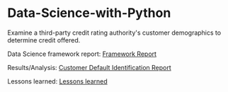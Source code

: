# Data-Science-with-Python
Examine a third-party credit rating authority's customer demographics to determine credit offered.

Data Science framework report: <a href="https://github.com/GSJv2-1/Data-Science-with-Python/blob/main/C2T1_GJ/Grant_J_C2T1.pptx">Framework Report</a>

Results/Analysis: <a href="https://github.com/GSJv2-1/Data-Science-with-Python/blob/main/C2T3_GJ/Customer%20Default%20Identification%20Report%20.docx">Customer Default Identification Report</a>

Lessons learned: <a href="https://github.com/GSJv2-1/Data-Science-with-Python/blob/main/C2T2_GJ/Grant_J_Lessons_Learned_C2T2.docx">Lessons learned</a>
